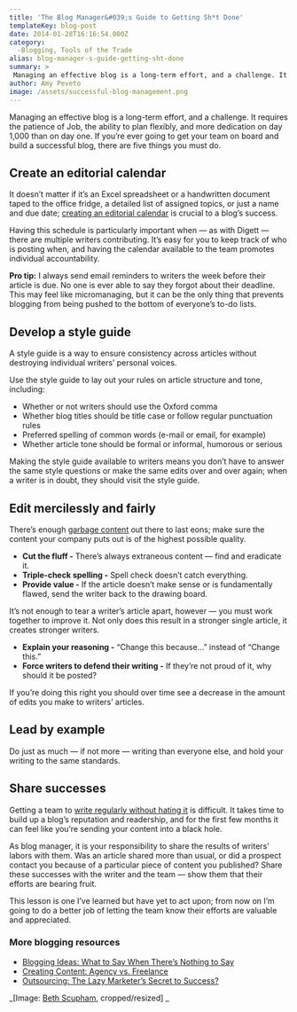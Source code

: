 ```yaml
---
title: 'The Blog Manager&#039;s Guide to Getting Sh*t Done'
templateKey: blog-post
date: 2014-01-28T16:16:54.000Z
category: 
  -Blogging, Tools of the Trade
alias: blog-manager-s-guide-getting-sht-done
summary: > 
 Managing an effective blog is a long-term effort, and a challenge. It requires the patience of Job, the ability to plan flexibly, and more dedication on day 1,000 than on day one. If you’re ever going to get your team on board and build a successful blog, there are five things you must do.
author: Amy Peveto
image: /assets/successful-blog-management.png
---
```


Managing an effective blog is a long-term effort, and a challenge. It requires the patience of Job, the ability to plan flexibly, and more dedication on day 1,000 than on day one. If you’re ever going to get your team on board and build a successful blog, there are five things you must do.

Create an editorial calendar
----------------------------

It doesn’t matter if it’s an Excel spreadsheet or a handwritten document taped to the office fridge, a detailed list of assigned topics, or just a name and due date; [creating an editorial calendar](/blog/02/23/2011/how-create-editorial-calendar) is crucial to a blog’s success.

Having this schedule is particularly important when — as with Digett — there are multiple writers contributing. It’s easy for you to keep track of who is posting when, and having the calendar available to the team promotes individual accountability.

**Pro tip:** I always send email reminders to writers the week before their article is due. No one is ever able to say they forgot about their deadline. This may feel like micromanaging, but it can be the only thing that prevents blogging from being pushed to the bottom of everyone’s to-do lists.

Develop a style guide
---------------------

A style guide is a way to ensure consistency across articles without destroying individual writers’ personal voices.

Use the style guide to lay out your rules on article structure and tone, including:

*   Whether or not writers should use the Oxford comma
*   Whether blog titles should be title case or follow regular punctuation rules
*   Preferred spelling of common words (e-mail or email, for example)
*   Whether article tone should be formal or informal, humorous or serious

Making the style guide available to writers means you don’t have to answer the same style questions or make the same edits over and over again; when a writer is in doubt, they should visit the style guide.

Edit mercilessly and fairly
---------------------------

There’s enough [garbage content](/blog/11/26/2013/sad-state-web-content) out there to last eons; make sure the content your company puts out is of the highest possible quality.

*   **Cut the fluff -** There’s always extraneous content — find and eradicate it.
*   **Triple-check spelling -** Spell check doesn’t catch everything.
*   **Provide value -** If the article doesn’t make sense or is fundamentally flawed, send the writer back to the drawing board.

It’s not enough to tear a writer’s article apart, however — you must work together to improve it. Not only does this result in a stronger single article, it creates stronger writers.

*   **Explain your reasoning -** “Change this because…” instead of “Change this.”
*   **Force writers to defend their writing -** If they’re not proud of it, why should it be posted?

If you’re doing this right you should over time see a decrease in the amount of edits you make to writers’ articles.

Lead by example
---------------

Do just as much — if not more — writing than everyone else, and hold your writing to the same standards.

Share successes
---------------

Getting a team to [write regularly without hating it](/blog/04/07/2011/prevent-editorial-calendar-hate-four-tips-make-it-easier) is difficult. It takes time to build up a blog’s reputation and readership, and for the first few months it can feel like you’re sending your content into a black hole.

As blog manager, it is your responsibility to share the results of writers’ labors with them. Was an article shared more than usual, or did a prospect contact you because of a particular piece of content you published? Share these successes with the writer and the team — show them that their efforts are bearing fruit.

This lesson is one I’ve learned but have yet to act upon; from now on I’m going to do a better job of letting the team know their efforts are valuable and appreciated.

### More blogging resources

*   [Blogging Ideas: What to Say When There’s Nothing to Say](/blog/04/25/2011/blogging-ideas-what-say-when-theres-nothing-say)
*   [Creating Content: Agency vs. Freelance](/blog/04/16/2012/creating-content-agency-vs-freelance)
*   [Outsourcing: The Lazy Marketer’s Secret to Success?](/blog/05/14/2013/outsourcing-lazy-marketer-s-secret-success)

_\[Image: [Beth Scupham](http://www.flickr.com/photos/22519875@N08/7328405210/in/photolist-cazZxY-fgeKco-95uvqj-c7r9qL-ipXUnf-9TemM1-9UQJSn-dy8ogb-8EcsJv-9TemLU-fgeKrs-fWfhqC-89ic8z-7ACpuP-7UEtGX-db1zW7-aiKDiz-gc4UxE-gc4yND-9JNAFN-eeHxQ2-ffZvnH-aqF5U9-auMAdJ-ajPNyV-8WW1i5-8rgjqd), cropped/resized\] _